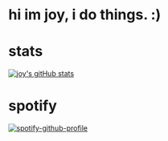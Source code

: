 # hi im joy, i do things. :)


# stats
[![joy's gitHub stats](https://github-readme-stats.vercel.app/api?username=joylool)](https://github.com/anuraghazra/github-readme-stats)

# spotify
[![spotify-github-profile](https://spotify-github-profile.vercel.app/api/view?uid=21iaphpwcb2zcl7goxny3iq5i&cover_image=true&theme=novatorem)](https://github.com/kittinan/spotify-github-profile)

